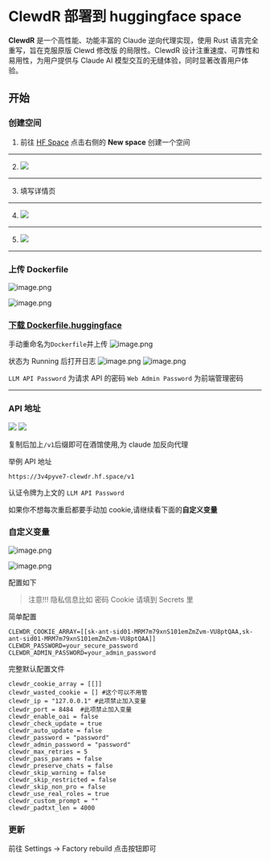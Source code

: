 # ClewdR 部署到 huggingface space

**ClewdR** 是一个高性能、功能丰富的 Claude 逆向代理实现，使用 Rust 语言完全重写，旨在克服原版 Clewd 修改版 的局限性。ClewdR 设计注重速度、可靠性和易用性，为用户提供与 Claude AI 模型交互的无缝体验，同时显著改善用户体验。

## 开始

### 创建空间

1. 前往 [HF Space](https://hf.space) 点击右侧的 **New space** 创建一个空间

---

2. ![](https://raw.githubusercontent.com/Goojoe/PicList/master/images/2025-04-26_15-14-31_651.avif)

---

3. 填写详情页

---

4. ![](https://raw.githubusercontent.com/Goojoe/PicList/master/images/2025-04-26_15-14-35_000.avif)

---

5. ![](https://raw.githubusercontent.com/Goojoe/PicList/master/images/2025-04-26_15-14-37_973.avif)

---

### 上传 Dockerfile

![image.png](https://raw.githubusercontent.com/Goojoe/PicList/master/images/2025-04-26_15-14-41_795.avif)

![image.png](https://raw.githubusercontent.com/Goojoe/PicList/master/images/2025-04-26_15-14-44_914.avif)

### [下载 Dockerfile.huggingface](https://github.com/Xerxes-2/clewdr/blob/master/Dockerfile.huggingface)

手动重命名为`Dockerfile`并上传
![image.png](https://raw.githubusercontent.com/Goojoe/PicList/master/images/2025-04-26_15-14-48_851.avif)

状态为 Running 后打开日志
![image.png](https://raw.githubusercontent.com/Goojoe/PicList/master/images/2025-04-26_15-14-52_190.avif)
![image.png](https://raw.githubusercontent.com/Goojoe/PicList/master/images/2025-04-26_15-14-56_188.avif)

`LLM API Password` 为请求 API 的密码
`Web Admin Password` 为前端管理密码

---

### API 地址

![](https://raw.githubusercontent.com/Goojoe/PicList/master/images/2025-04-26_15-14-58_660.avif)
![](https://raw.githubusercontent.com/Goojoe/PicList/master/images/2025-04-26_15-15-02_846.avif)

复制后加上`/v1`后缀即可在酒馆使用,为 claude 加反向代理

举例 API 地址

`https://3v4pyve7-clewdr.hf.space/v1`

认证令牌为上文的 `LLM API Password`

如果你不想每次重启都要手动加 cookie,请继续看下面的**自定义变量**

### 自定义变量

![image.png](https://raw.githubusercontent.com/Goojoe/PicList/master/images/2025-04-26_15-15-05_524.avif)

![image.png](https://raw.githubusercontent.com/Goojoe/PicList/master/images/2025-04-26_15-15-08_059.avif)

配置如下

> 注意!!! 隐私信息比如 密码 Cookie 请填到 Secrets 里

简单配置

```env
CLEWDR_COOKIE_ARRAY=[[sk-ant-sid01-MRM7m79xnS101emZmZvm-VU8ptQAA,sk-ant-sid01-MRM7m79xnS101emZmZvm-VU8ptQAA]]
CLEWDR_PASSWORD=your_secure_password
CLEWDR_ADMIN_PASSWORD=your_admin_password
```

完整默认配置文件

```env
clewdr_cookie_array = [[]]
clewdr_wasted_cookie = [] #这个可以不用管
clewdr_ip = "127.0.0.1" #此项禁止加入变量
clewdr_port = 8484  #此项禁止加入变量
clewdr_enable_oai = false
clewdr_check_update = true
clewdr_auto_update = false
clewdr_password = "password"
clewdr_admin_password = "password"
clewdr_max_retries = 5
clewdr_pass_params = false
clewdr_preserve_chats = false
clewdr_skip_warning = false
clewdr_skip_restricted = false
clewdr_skip_non_pro = false
clewdr_use_real_roles = true
clewdr_custom_prompt = ""
clewdr_padtxt_len = 4000
```

### 更新

前往 Settings -> Factory rebuild 点击按钮即可
